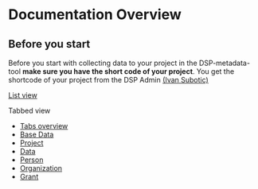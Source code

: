 <!---
Copyright © 2015-2019 the contributors (see Contributors.md).

This file is part of Knora.

Knora is free software: you can redistribute it and/or modify
it under the terms of the GNU Affero General Public License as published
by the Free Software Foundation, either version 3 of the License, or
(at your option) any later version.

Knora is distributed in the hope that it will be useful,
but WITHOUT ANY WARRANTY; without even the implied warranty of
MERCHANTABILITY or FITNESS FOR A PARTICULAR PURPOSE.  See the
GNU Affero General Public License for more details.

You should have received a copy of the GNU Affero General Public
License along with Knora.  If not, see <http://www.gnu.org/licenses/>.
-->

# Documentation Overview

## Before you start
Before you start with collecting data to your project in the DSP-metadata-tool **make 
sure you have the short code of your project**. You get the shortcode of your project 
from the DSP Admin [(Ivan Subotic)](ivan.subotic@dasch.swiss)
<!-- we should warn him before publication of this link ;-) -->

[List view](list_view.md)

Tabbed view
- [Tabs overview](tabs_overview.md)
- [Base Data](Base_Data.md)
- [Project](Project.md)
- [Data](data.md)
- [Person](person.md)
- [Organization](organization.md)
- [Grant](grant.md)
